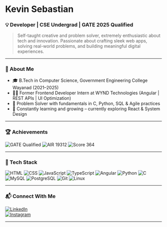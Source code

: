 # Kevin Sebastian

### 💡 Developer | CSE Undergrad | GATE 2025 Qualified  
> Self-taught creative and problem solver, extremely enthusiastic about tech and innovation.
> Passionate about crafting sleek web apps, solving real-world problems, and building meaningful digital experiences.

---

### 🚀 About Me
- 🎓 B.Tech in Computer Science, Government Engineering College Wayanad (2021–2025)
- 👨‍💻 Former Frontend Developer Intern at WYND Technologies (Angular | REST APIs | UI Optimization)
- 🧠 Problem Solver with fundamentals in C, Python, SQL & Agile practices
- 🌱 Constantly learning and growing – currently exploring React & System Design

---

### 🏆 Achievements
![GATE Qualified](https://img.shields.io/badge/GATE%202025-Qualified-blue?style=flat-square&logo=codeforces&logoColor=white)
![AIR 19312](https://img.shields.io/badge/AIR-19312-blue?style=flat-square)
![Score 364](https://img.shields.io/badge/Score-364-blue?style=flat-square)

---

### 🔧 Tech Stack
![HTML](https://img.shields.io/badge/HTML5-E34F26?style=flat-square&logo=html5&logoColor=white)
![CSS](https://img.shields.io/badge/CSS3-1572B6?style=flat-square&logo=css3&logoColor=white)
![JavaScript](https://img.shields.io/badge/JavaScript-F7DF1E?style=flat-square&logo=javascript&logoColor=black)
![TypeScript](https://img.shields.io/badge/TypeScript-007ACC?style=flat-square&logo=typescript&logoColor=white)
![Angular](https://img.shields.io/badge/Angular-DD0031?style=flat-square&logo=angular&logoColor=white)
![Python](https://img.shields.io/badge/Python-3776AB?style=flat-square&logo=python&logoColor=white)
![C](https://img.shields.io/badge/C-00599C?style=flat-square&logo=c&logoColor=white)
![MySQL](https://img.shields.io/badge/MySQL-4479A1?style=flat-square&logo=mysql&logoColor=white)
![PostgreSQL](https://img.shields.io/badge/PostgreSQL-336791?style=flat-square&logo=postgresql&logoColor=white)
![Git](https://img.shields.io/badge/Git-F05033?style=flat-square&logo=git&logoColor=white)
![Linux](https://img.shields.io/badge/Linux-000000?style=flat-square&logo=linux&logoColor=white)

---

### 📬 Connect With Me  
[![LinkedIn](https://img.shields.io/badge/LinkedIn-0A66C2?style=flat-square&logo=linkedin&logoColor=white)](https://www.linkedin.com/in/kevinsebastian-739786349/)  
[![Instagram](https://img.shields.io/badge/Instagram-E4405F?style=flat-square&logo=instagram&logoColor=white)](https://www.instagram.com/kvn_sbn/)

---
